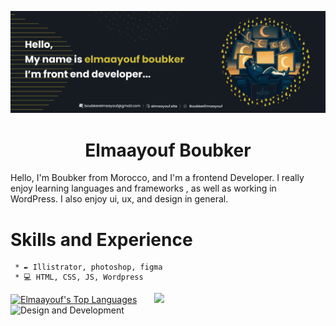 
   ![Design and Development](https://github.com/BoubkerElmaayouf/BoubkerElmaayouf/blob/main/git_banner.png)
<div align="center">  
   <h1>Elmaayouf Boubker</h1>
</div>

  Hello, I'm Boubker from Morocco, and I'm a frontend Developer. I really enjoy learning languages and frameworks , as well as working in     WordPress. I also enjoy  ui, ux, and design in general. 
  
 # Skills and Experience 
     * ✒ Illistrator, photoshop, figma
     * 💻 HTML, CSS, JS, Wordpress


   <a href="https://github.com/BoubkerElmaayouf/github-readme-stats"><img alt="Elmaayouf's Top Languages" src="https://github-readme-stats.vercel.app/api/top-langs/?username=BoubkerElmaayouf&langs_count=8&count_private=true&layout=compact&theme=react&hide_border=true&bg_color=0D1117" /></a>&nbsp;&nbsp;&nbsp;&nbsp;&nbsp;&nbsp;
![](https://github-readme-stats.vercel.app/api?username=BoubkerElmaayouf&theme=gotham&hide_border=false&include_all_commits=false&count_private=false)<br/>
![Design and Development]()

